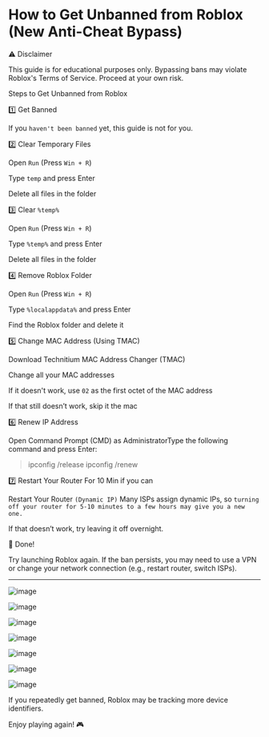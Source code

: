 # How to Get Unbanned from Roblox (New Anti-Cheat Bypass)

⚠️ Disclaimer

This guide is for educational purposes only. Bypassing bans may violate Roblox's Terms of Service. Proceed at your own risk.

Steps to Get Unbanned from Roblox

1️⃣ Get Banned

If you `haven't been banned` yet, this guide is not for you.

2️⃣ Clear Temporary Files

Open `Run` (Press `Win + R`)

Type `temp` and press Enter

Delete all files in the folder

3️⃣ Clear `%temp%`

Open `Run` (Press `Win + R`)

Type `%temp%` and press Enter

Delete all files in the folder

4️⃣ Remove Roblox Folder

Open `Run` (Press `Win + R`)

Type `%localappdata%` and press Enter

Find the Roblox folder and delete it

5️⃣ Change MAC Address (Using TMAC)

Download Technitium MAC Address Changer (TMAC)

Change all your MAC addresses

If it doesn't work, use `02` as the first octet of the MAC address

If that still doesn’t work, skip it the mac 

6️⃣ Renew IP Address

Open Command Prompt (CMD) as AdministratorType the following command and press Enter:

> ipconfig /release
> ipconfig /renew

7️⃣ Restart Your Router For 10 Min if you can

Restart Your Router `(Dynamic IP)`
Many ISPs assign dynamic IPs, so `turning off your router for 5-10 minutes to a few hours may give you a new one.`

If that doesn’t work, try leaving it off overnight.

🎉 Done!

Try launching Roblox again. If the ban persists, you may need to use a VPN or change your network connection (e.g., restart router, switch ISPs).

___

![image](https://github.com/user-attachments/assets/528a9ce3-4778-4ddf-9858-42f54f50891d)

![image](https://github.com/user-attachments/assets/ed3c8f9e-2426-4647-9979-8a398c93a870)

![image](https://github.com/user-attachments/assets/b3a70a88-b547-457f-9883-c5fa40622e82)

![image](https://github.com/user-attachments/assets/256951d3-3d66-49c6-adaf-4db974758972)

![image](https://github.com/user-attachments/assets/f5711696-9c42-4e33-847d-6124eb914fd1)

![image](https://github.com/user-attachments/assets/288d15db-e697-406a-8214-4fec9cbf91f6)

![image](https://github.com/user-attachments/assets/7edb6bee-8c65-4ac0-8335-8012ed62e4e1)

If you repeatedly get banned, Roblox may be tracking more device identifiers.

Enjoy playing again! 🎮
